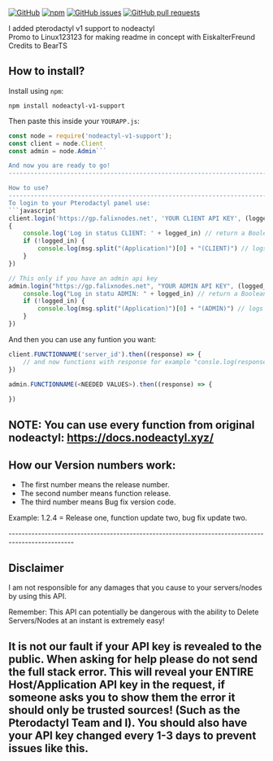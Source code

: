 [![GitHub](https://img.shields.io/github/license/EiskalterFreund/nodeactyl-v1-support)](https://github.com/EiskalterFreund/nodeactyl-v1-support/blob/main/LICENSE)
[![npm](https://img.shields.io/npm/v/nodeactyl-v1-support)](https://www.npmjs.com/package/nodeactyl-v1-support)
[![GitHub issues](https://img.shields.io/github/issues/EiskalterFreund/nodeactyl-v1-support)](https://github.com/EiskalterFreund/nodeactyl-v1-support/issues)
[![GitHub pull requests](https://img.shields.io/github/issues-pr/EiskalterFreund/nodeactyl-v1-support)](https://github.com/EiskalterFreund/nodeactyl-v1-support/pulls)

I added pterodactyl v1 support to nodeactyl <br/>
Promo to Linux123123 for making readme in concept with EiskalterFreund
Credits to BearTS

How to install?
----------------------------------------------------------------------------------------------------
Install using `npm`:
```
npm install nodeactyl-v1-support
```
Then paste this inside your `YOURAPP.js`:
```javascript
const node = require('nodeactyl-v1-support');
const client = node.Client
const admin = node.Admin```

And now you are ready to go!
----------------------------------------------------------------------------------------------------

How to use?
----------------------------------------------------------------------------------------------------
To login to your Pterodactyl panel use:
```javascript
client.login('https://gp.falixnodes.net', 'YOUR CLIENT API KEY', (logged_in, msg) => 
{
    console.log('Log in status CLIENT: ' + logged_in) // return a Boolean (true/false) if logged in.
    if (!logged_in) {
        console.log(msg.split("(Application)")[0] + "(CLIENT)") // logs the error
    }
})

// This only if you have an admin api key
admin.login("https://gp.falixnodes.net", "YOUR ADMIN API KEY", (logged_in, msg) => {
    console.log("Log in statu ADMIN: " + logged_in) // return a Boolean (true/false) if logged in.
    if (!logged_in) {
        console.log(msg.split("(Application)")[0] + "(ADMIN)") // logs the error
    }
})
```
And then you can use any funtion you want:
```javascript
client.FUNCTIONNAME('server_id').then((response) => {
	// and now functions with response for example "consle.log(response)" or what you want
})

admin.FUNCTIONNAME(<NEEDED VALUES>).then((response) => {
	
})
```

NOTE: You can use every function from original nodeactyl: https://docs.nodeactyl.xyz/
---------------------------------------------------------------------------------------------------

How our Version numbers work:
---------------------------------------------------------------------------------------------------
- The first number means the release number.
- The second number means function release.
- The third number means Bug fix version code.
<p>Example: 1.2.4 = Release one, function update two, bug fix update two.</p>
--------------------------------------------------------------------------------------------------

Disclaimer
--------------------------------------------------------------------------------------------------
I am not responsible for any damages that you cause to your servers/nodes by using this API.

Remember: This API can potentially be dangerous with the ability to Delete Servers/Nodes at an instant 
is extremely easy!

It is not our fault if your API key is revealed to the public. When asking for help please do not 
send the full stack error. This will reveal your ENTIRE Host/Application API key in the request, 
if someone asks you to show them the error it should only be trusted sources! (Such as the 
Pterodactyl Team and I). You should also have your API key changed every 1-3 days to 
prevent issues like this.
--------------------------------------------------------------------------------------------------

